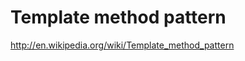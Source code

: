 Template method pattern
=========================

http://en.wikipedia.org/wiki/Template_method_pattern
